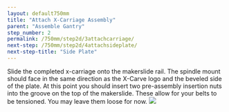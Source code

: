 ```yaml
---
layout: default750mm
title: "Attach X-Carriage Assembly"
parent: "Assemble Gantry"
step_number: 2
permalink: /750mm/step2d/3attachcarriage/
next-step: /750mm/step2d/4attachsideplate/
next-step-title: "Side Plate"
---
```



Slide the completed x-carriage onto the makerslide rail. The spindle mount should face in the same direction as the X-Carve logo and the beveled side of the plate. At this point you should insert two pre-assembly insertion nuts into the groove on the top of the makerslide. These allow for your belts to be tensioned. You may leave them loose for now.
<img src="../../step2/photo/P4210438jpg02.jpg">
